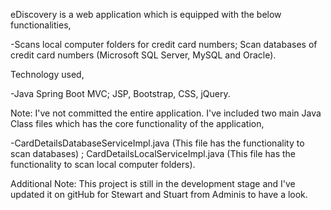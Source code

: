 eDiscovery is a web application which is equipped with the below functionalities,

-Scans local computer folders for credit card numbers; Scan databases of credit card numbers (Microsoft SQL Server, MySQL and Oracle).

Technology used,

-Java Spring Boot MVC; JSP, Bootstrap, CSS, jQuery.

Note: I've not committed the entire application. I've included two main Java Class files which has the core functionality of the application,

-CardDetailsDatabaseServiceImpl.java (This file has the functionality to scan databases) ; CardDetailsLocalServiceImpl.java (This file has the functionality to scan local computer folders).

Additional Note: This project is still in the development stage and I've updated it on gitHub for Stewart and Stuart from Adminis to have a look.